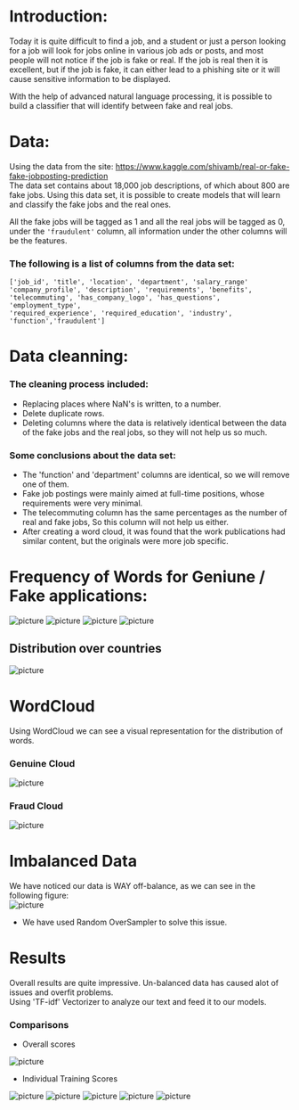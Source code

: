 # Introduction:
Today it is quite difficult to find a job, and a student or just a person looking for a job will look for jobs online in various job ads or posts, 
and most people will not notice if the job is fake or real. 
If the job is real then it is excellent, but if the job is fake, it can either lead to a phishing site or it will cause sensitive information to be displayed.<br/>

With the help of advanced natural language processing, it is possible to build a classifier that will identify between fake and real jobs.

# Data:
Using the data from the site: https://www.kaggle.com/shivamb/real-or-fake-fake-jobposting-prediction <br/>
The data set contains about 18,000 job descriptions, of which about 800 are fake jobs. Using this data set, it is possible to create models that will learn and classify the fake jobs and the real ones. <br/>

All the fake jobs will be tagged as 1 and all the real jobs will be tagged as 0, under the ```'fraudulent'``` column, all information under the other columns will be the features. <br/>

### The following is a list of columns from the data set:                                                   
```
['job_id', 'title', 'location', 'department', 'salary_range'
'company_profile', 'description', 'requirements', 'benefits',
'telecommuting', 'has_company_logo', 'has_questions', 'employment_type',
'required_experience', 'required_education', 'industry', 'function','fraudulent']
```

# Data cleanning:
### The cleaning process included:
* Replacing places where NaN's is written, to a number. <br/>
* Delete duplicate rows. <br/>
* Deleting columns where the data is relatively identical between the data of the fake jobs and the real jobs, so they will not help us so much. <br/>

### Some conclusions about the data set:
* The 'function' and 'department' columns are identical, so we will remove one of them. <br/>
* Fake job postings were mainly aimed at full-time positions, whose requirements were very minimal. <br/>
* The telecommuting column has the same percentages as the number of real and fake jobs, So this column will not help us either.<br/>
* After creating a word cloud, it was found that the work publications had similar content, but the originals were more job specific. <br/>


# Frequency of Words for Geniune / Fake applications:
![picture](images/benefits.png)
![picture](images/description.png)
![picture](images/company_profile.png)
![picture](images/requirments.png)

## Distribution over countries 
![picture](images/countries.png)

# WordCloud

Using WordCloud we can see a visual representation for the distribution of words. <br/>
### Genuine Cloud
![picture](images/genuine_cloud.jpeg)
### Fraud Cloud
![picture](images/fraud_cloud.jpeg)

# Imbalanced Data
We have noticed our data is WAY off-balance, as we can see in the following figure: <br/>
![picture](images/real_fradulent.png)

* We have used Random OverSampler to solve this issue.

# Results

Overall results are quite impressive. Un-balanced data has caused alot of issues and overfit problems. <br/>
Using 'TF-idf' Vectorizer to analyze our text and feed it to our models.

### Comparisons
* Overall scores <br/>

![picture](images/acc_comp.png)

* Individual Training Scores <br/>

![picture](images/svm_plot.png)
![picture](images/lr_plot.png)
![picture](images/knn_plot.png)
![picture](images/rf_plot.png)
![picture](images/adaboost_plot.png)


